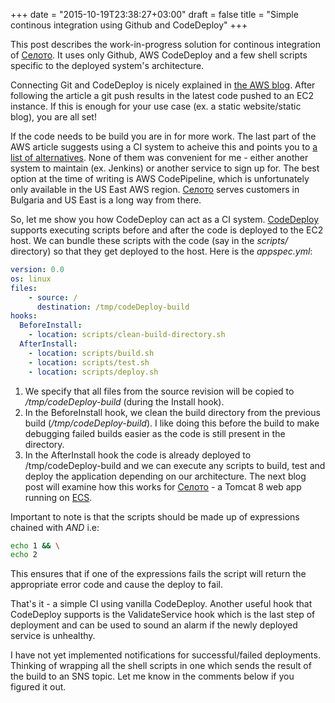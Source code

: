 +++
date = "2015-10-19T23:38:27+03:00"
draft = false
title = "Simple continous integration using Github and CodeDeploy"
+++

This post describes the work-in-progress solution for continous integration of [Селото](https://selo.to). It uses only Github, AWS CodeDeploy and a few shell scripts specific to the deployed system's architecture.

Connecting Git and CodeDeploy is nicely explained in [the AWS blog](http://blogs.aws.amazon.com/application-management/post/Tx33XKAKURCCW83/Automatically-Deploy-from-GitHub-Using-AWS-CodeDeploy). After following the article a git push results in the latest code pushed to an EC2 instance. If this is enough for your use case (ex. a static website/static blog), you are all set!

If the code needs to be build you are in for more work. The last part of the AWS article suggests using a CI system to acheive this and points you to [a list of alternatives](http://aws.amazon.com/codedeploy/product-integrations/). None of them was convenient for me - either another system to maintain (ex. Jenkins) or another service to sign up for. The best option at the time of writing is AWS CodePipeline, which is unfortunately only available in the US East AWS region. [Селото](https://selo.to) serves customers in Bulgaria and US East is a long way from there.

So, let me show you how CodeDeploy can act as a CI system. [CodeDeploy](http://docs.aws.amazon.com/codedeploy/latest/userguide/app-spec-ref.html) supports executing scripts before and after the code is deployed to the EC2 host. We can bundle these scripts with the code (say in the *scripts/* directory) so that they get deployed to the host. Here is the *appspec.yml*:

```yml
version: 0.0
os: linux
files:
    - source: /
      destination: /tmp/codeDeploy-build
hooks:
  BeforeInstall:
    - location: scripts/clean-build-directory.sh
  AfterInstall:
    - location: scripts/build.sh
    - location: scripts/test.sh
    - location: scripts/deploy.sh
```

1. We specify that all files from the source revision will be copied to */tmp/codeDeploy-build* (during the Install hook).
2. In the BeforeInstall hook, we clean the build directory from the previous build (*/tmp/codeDeploy-build*). I like doing this before the build to make debugging failed builds easier as the code is still present in the directory.
3. In the AfterInstall hook the code is already deployed to /tmp/codeDeploy-build and we can execute any scripts to build, test and deploy the application depending on our architecture. The next blog post will examine how this works for [Селото](https://selo.to) - a Tomcat 8 web app running on [ECS](https://aws.amazon.com/ecs/details/).

Important to note is that the scripts should be made up of expressions chained with *AND* i.e:

```bash
echo 1 && \
echo 2
```
This ensures that if one of the expressions fails the script will return the appropriate error code and cause the deploy to fail. 

That's it - a simple CI using vanilla CodeDeploy. Another useful hook that CodeDeploy supports is the ValidateService hook which is the last step of deployment and can be used to sound an alarm if the newly deployed service is unhealthy.

I have not yet implemented notifications for successful/failed deployments. Thinking of wrapping all the shell scripts in one which sends the result of the build to an SNS topic. Let me know in the comments below if you figured it out.
